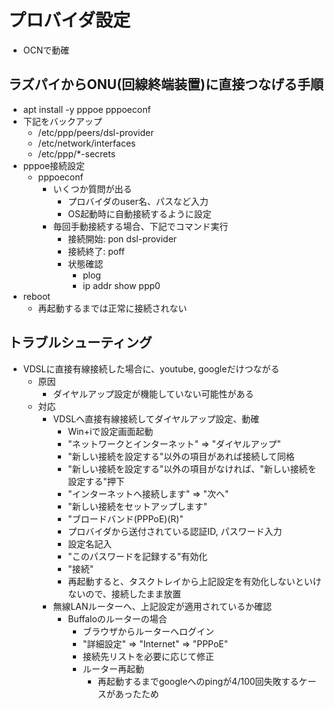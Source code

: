 # プロバイダ設定

* OCNで動確

## ラズパイからONU(回線終端装置)に直接つなげる手順

* apt install -y pppoe pppoeconf
* 下記をバックアップ
    * /etc/ppp/peers/dsl-provider
    * /etc/network/interfaces
    * /etc/ppp/*-secrets
* pppoe接続設定
    * pppoeconf
        * いくつか質問が出る
            * プロバイダのuser名、パスなど入力
            * OS起動時に自動接続するように設定
        * 毎回手動接続する場合、下記でコマンド実行
            * 接続開始: pon dsl-provider
            * 接続終了: poff
            * 状態確認
                * plog
                * ip addr show ppp0
* reboot
    * 再起動するまでは正常に接続されない

## トラブルシューティング

* VDSLに直接有線接続した場合に、youtube, googleだけつながる
    * 原因
        * ダイヤルアップ設定が機能していない可能性がある
    * 対応
        * VDSLへ直接有線接続してダイヤルアップ設定、動確
            * Win+iで設定画面起動
            * "ネットワークとインターネット" => "ダイヤルアップ"
            * "新しい接続を設定する"以外の項目があれば接続して同格
            * "新しい接続を設定する"以外の項目がなければ、"新しい接続を設定する"押下
            * "インターネットへ接続します" => "次へ"
            * "新しい接続をセットアップします"
            * "ブロードバンド(PPPoE)(R)"
            * プロバイダから送付されている認証ID, パスワード入力
            * 設定名記入
            * "このパスワードを記録する"有効化
            * "接続"
            * 再起動すると、タスクトレイから上記設定を有効化しないといけないので、接続したまま放置
        * 無線LANルーターへ、上記設定が適用されているか確認
            * Buffaloのルーターの場合
                * ブラウザからルーターへログイン
                * "詳細設定" => "Internet" => "PPPoE"
                * 接続先リストを必要に応じて修正
                * ルーター再起動
                    * 再起動するまでgoogleへのpingが4/100回失敗するケースがあったため
